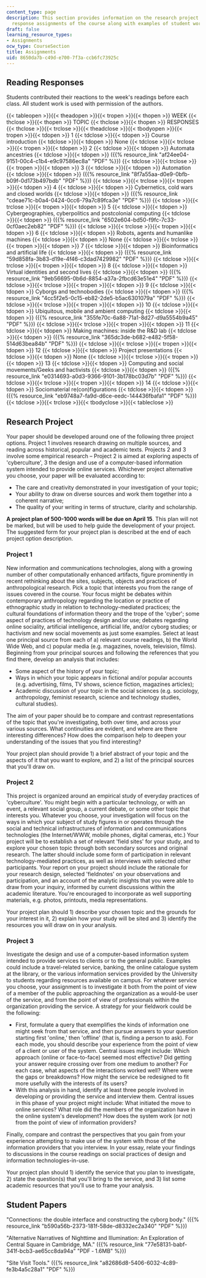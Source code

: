 ```yaml
---
content_type: page
description: This section provides information on the research project and reading
  response assignments of the course along with examples of student work.
draft: false
learning_resource_types:
- Assignments
ocw_type: CourseSection
title: Assignments
uid: 8650da7b-c49d-e700-7f3a-ccb6fc73925c
---
```

## Reading Responses

Students contributed their reactions to the week's readings before each class. All student work is used with permission of the authors.

{{< tableopen >}}{{< theadopen >}}{{< tropen >}}{{< thopen >}}
WEEK
{{< thclose >}}{{< thopen >}}
TOPIC
{{< thclose >}}{{< thopen >}}
RESPONSES
{{< thclose >}}{{< trclose >}}{{< theadclose >}}{{< tbodyopen >}}{{< tropen >}}{{< tdopen >}}
1
{{< tdclose >}}{{< tdopen >}}
Course introduction
{{< tdclose >}}{{< tdopen >}}
None
{{< tdclose >}}{{< trclose >}}{{< tropen >}}{{< tdopen >}}
2
{{< tdclose >}}{{< tdopen >}}
Automata ancestries
{{< tdclose >}}{{< tdopen >}}
({{% resource_link "af24ee04-9151-00c4-c1b4-e9c97586ec8a" "PDF" %}})
{{< tdclose >}}{{< trclose >}}{{< tropen >}}{{< tdopen >}}
3
{{< tdclose >}}{{< tdopen >}}
Automation
{{< tdclose >}}{{< tdopen >}}
({{% resource_link "8f7a55aa-d0e9-0bfb-b09f-0d173b497bdb" "PDF" %}})
{{< tdclose >}}{{< trclose >}}{{< tropen >}}{{< tdopen >}}
4
{{< tdclose >}}{{< tdopen >}}
Cybernetics, cold wars and closed worlds
{{< tdclose >}}{{< tdopen >}}
({{% resource_link "cdeae71c-b0a4-0424-0cc6-79a7c89fca3e" "PDF" %}})
{{< tdclose >}}{{< trclose >}}{{< tropen >}}{{< tdopen >}}
5
{{< tdclose >}}{{< tdopen >}}
Cybergeographies, cyberpolitics and postcolonial computing
{{< tdclose >}}{{< tdopen >}}
({{% resource_link "6502e604-bd50-f9fc-7c33-0cf0aec2eb82" "PDF" %}})
{{< tdclose >}}{{< trclose >}}{{< tropen >}}{{< tdopen >}}
6
{{< tdclose >}}{{< tdopen >}}
Robots, agents and humanlike machines
{{< tdclose >}}{{< tdopen >}}
None
{{< tdclose >}}{{< trclose >}}{{< tropen >}}{{< tdopen >}}
7
{{< tdclose >}}{{< tdopen >}}
Bioinformatics and artificial life
{{< tdclose >}}{{< tdopen >}}
({{% resource_link "59d858fa-3b83-d19e-4f46-c3dad7429982" "PDF" %}})
{{< tdclose >}}{{< trclose >}}{{< tropen >}}{{< tdopen >}}
8
{{< tdclose >}}{{< tdopen >}}
Virtual identities and second lives
{{< tdclose >}}{{< tdopen >}}
({{% resource_link "9eb56695-0b6d-8854-a37a-2fbcd63e51e4" "PDF" %}})
{{< tdclose >}}{{< trclose >}}{{< tropen >}}{{< tdopen >}}
9
{{< tdclose >}}{{< tdopen >}}
Cyborgs and technobodies
{{< tdclose >}}{{< tdopen >}}
({{% resource_link "4cc5f2e5-0c15-eb82-2de5-b5ac6301079a" "PDF" %}})
{{< tdclose >}}{{< trclose >}}{{< tropen >}}{{< tdopen >}}
10
{{< tdclose >}}{{< tdopen >}}
Ubiquitous, mobile and ambient computing
{{< tdclose >}}{{< tdopen >}}
({{% resource_link "355fe70c-6a88-71a1-8d27-d9a5554b9a45" "PDF" %}})
{{< tdclose >}}{{< trclose >}}{{< tropen >}}{{< tdopen >}}
11
{{< tdclose >}}{{< tdopen >}}
Making machines: inside the R&D lab
{{< tdclose >}}{{< tdopen >}}
({{% resource_link "365dc3de-b682-e482-5f58-514d63bea84b" "PDF" %}})
{{< tdclose >}}{{< trclose >}}{{< tropen >}}{{< tdopen >}}
12
{{< tdclose >}}{{< tdopen >}}
Project presentations
{{< tdclose >}}{{< tdopen >}}
None
{{< tdclose >}}{{< trclose >}}{{< tropen >}}{{< tdopen >}}
13
{{< tdclose >}}{{< tdopen >}}
Computing and social movements/Geeks and hactivists
{{< tdclose >}}{{< tdopen >}}
({{% resource_link "e0314693-a0d3-9366-9101-3b178bc03d7b" "PDF" %}})
{{< tdclose >}}{{< trclose >}}{{< tropen >}}{{< tdopen >}}
14
{{< tdclose >}}{{< tdopen >}}
Sociomaterial re(con)figurations
{{< tdclose >}}{{< tdopen >}}
({{% resource_link "eb9748a7-fa9d-d6ce-eedc-144436fbafa1" "PDF" %}})
{{< tdclose >}}{{< trclose >}}{{< tbodyclose >}}{{< tableclose >}}

## Research Project

Your paper should be developed around one of the following three project options. Project 1 involves research drawing on multiple sources, and reading across historical, popular and academic texts. Projects 2 and 3 involve some empirical research – Project 2 is aimed at exploring aspects of 'cyberculture', 3 the design and use of a computer-based information system intended to provide online services. Whichever project alternative you choose, your paper will be evaluated according to:

- The care and creativity demonstrated in your investigation of your topic;
- Your ability to draw on diverse sources and work them together into a coherent narrative;
- The quality of your writing in terms of structure, clarity and scholarship.

**A project plan of 500-1000 words will be due on April 15**. This plan will not be marked, but will be used to help guide the development of your project. The suggested form for your project plan is described at the end of each project option description.

### Project 1

New information and communications technologies, along with a growing number of other computationally enhanced artifacts, figure prominently in recent rethinking about the sites, subjects, objects and practices of anthropological research. Pick a topic that interests you from the range of issues covered in the course. Your focus might be debates within contemporary anthropology regarding the location or practice of ethnographic study in relation to technology-mediated practices; the cultural foundations of information theory and the trope of the 'cyber'; some aspect of practices of technology design and/or use; debates regarding online sociality, artificial intelligence, artificial life, and/or cyborg studies; or hactivism and new social movements as just some examples. Select at least one principal source from each of a) relevant course readings, b) the World Wide Web, and c) popular media (e.g. magazines, novels, television, films). Beginning from your principal sources and following the references that you find there, develop an analysis that includes:

- Some aspect of the history of your topic;
- Ways in which your topic appears in fictional and/or popular accounts (e.g. advertising, films, TV shows, science fiction, magazines articles);
- Academic discussion of your topic in the social sciences (e.g. sociology, anthropology, feminist research, science and technology studies, cultural studies).

The aim of your paper should be to compare and contrast representations of the topic that you're investigating, both over time, and across your various sources. What continuities are evident, and where are there interesting differences? How does the comparison help to deepen your understanding of the issues that you find interesting?

Your project plan should provide 1) a brief abstract of your topic and the aspects of it that you want to explore, and 2) a list of the principal sources that you'll draw on.

### Project 2

This project is organized around an empirical study of everyday practices of 'cyberculture'. You might begin with a particular technology, or with an event, a relevant social group, a current debate, or some other topic that interests you. Whatever you choose, your investigation will focus on the ways in which your subject of study figures in or operates through the social and technical infrastructures of information and communications technologies (the Internet/WWW, mobile phones, digital cameras, etc.) Your project will be to establish a set of relevant 'field sites' for your study, and to explore your chosen topic through both secondary sources and original research. The latter should include some form of participation in relevant technology-mediated practices, as well as interviews with selected other participants. Your report on your project should include the rationale for your research design, selected 'fieldnotes' on your observations and participation, and an account of the analytic insights that you were able to draw from your inquiry, informed by current discussions within the academic literature. You're encouraged to incorporate as well supporting materials, e.g. photos, printouts, media representations.

Your project plan should 1) describe your chosen topic and the grounds for your interest in it, 2) explain how your study will be sited and 3) identify the resources you will draw on in your analysis.

### Project 3

Investigate the design and use of a computer-based information system intended to provide services to clients or to the general public. Examples could include a travel-related service, banking, the online catalogue system at the library, or the various information services provided by the University to students regarding resources available on campus. For whatever service you choose, your assignment is to investigate it both from the point of view of a member of the public approaching the organization as a would-be user of the service, and from the point of view of professionals within the organization providing the service. A strategy for your fieldwork could be the following:

- First, formulate a query that exemplifies the kinds of information one might seek from that service, and then pursue answers to your question starting first 'online,' then 'offline' (that is, finding a person to ask). For each mode, you should describe your experience from the point of view of a client or user of the system. Central issues might include: Which approach (online or face-to-face) seemed most effective? Did getting your answer require crossing over from one medium to another? For each case, what aspects of the interactions worked well? Where were the gaps or breakdowns? How might the service be redesigned to fit more usefully with the interests of its users?
- With this analysis in hand, identify at least three people involved in developing or providing the service and interview them. Central issues in this phase of your project might include: What initiated the move to online services? What role did the members of the organization have in the online system's development? How does the system work (or not) from the point of view of information providers?

Finally, compare and contrast the perspectives that you gain from your experience attempting to make use of the system with those of the information providers that you interview. In your essay, relate your findings to discussions in the course readings on social practices of design and information technologies-in-use.

Your project plan should 1) identify the service that you plan to investigate, 2) state the question(s) that you'll bring to the service, and 3) list some academic resources that you'll use to frame your analysis.

## Student Papers

"Connections: the double interface and constructing the cyborg body." ({{% resource_link "b590a56b-2373-181f-58de-d8332ec2a340" "PDF" %}})

"Alternative Narratives of Nighttime and Illumination: An Exploration of Central Square in Cambridge, MA." ({{% resource_link "77e58131-babf-341f-bcb3-ae65cc8da94a" "PDF ‑ 1.6MB" %}})

"Site Visit Tools." ({{% resource_link "a82686d8-5406-6032-4c89-fe3b4a5c28a1" "PDF" %}})